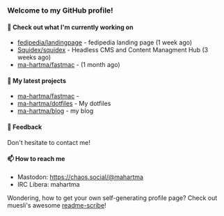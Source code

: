 ### Welcome to my GitHub profile!

#### 🔭 Check out what I'm currently working on

- [fedipedia/landingpage](https://github.com/fedipedia/landingpage) - fedipedia landing page (1 week ago)
- [Squidex/squidex](https://github.com/Squidex/squidex) - Headless CMS and Content Managment Hub (3 weeks ago)
- [ma-hartma/fastmac](https://github.com/ma-hartma/fastmac) -  (1 month ago)

#### 🌱 My latest projects

- [ma-hartma/fastmac](https://github.com/ma-hartma/fastmac) - 
- [ma-hartma/dotfiles](https://github.com/ma-hartma/dotfiles) - My dotfiles
- [ma-hartma/blog](https://github.com/ma-hartma/blog) - my blog

#### 💬 Feedback

Don't hesitate to contact me!

#### 📫 How to reach me

- Mastodon: https://chaos.social/@mahartma
- IRC Libera: mahartma

Wondering, how to get your own self-generating profile page? 
Check out muesli's awesome [readme-scribe](https://github.com/muesli/readme-scribe)!
